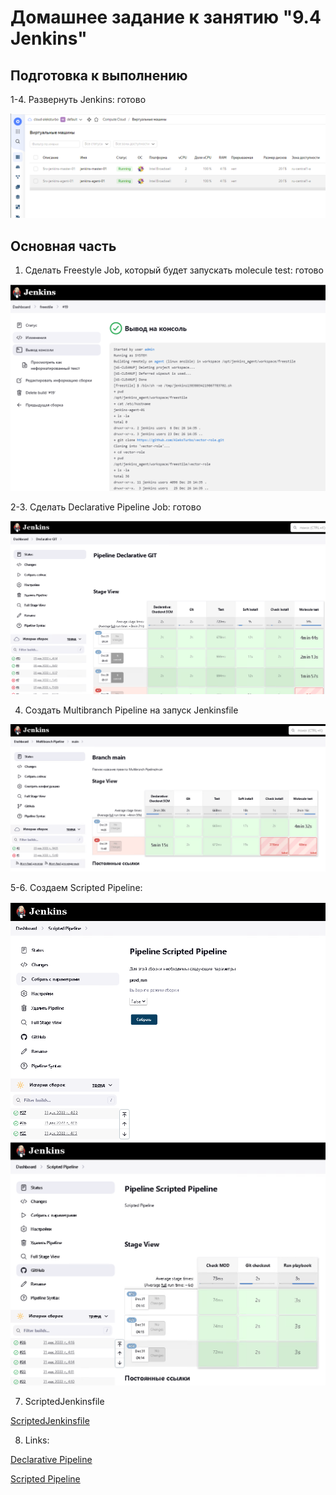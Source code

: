 # Домашнее задание к занятию "9.4 Jenkins"

## Подготовка к выполнению

1-4. Развернуть Jenkins: готово

<img src="img/HW 9.4 YC Jenkins 2 wm.png"/>

## Основная часть

1. Сделать Freestyle Job, который будет запускать molecule test: готово

<img src="img/HW 9.4 Jenkins Freestile 2.png"/>

2-3. Сделать Declarative Pipeline Job: готово

<img src="img/HW 9.4 Jenkins Declarative.png"/>

4. Создать Multibranch Pipeline на запуск Jenkinsfile

<img src="img/HW 9.4 Jenkins Multibranch.png"/>

5-6. Создаем Scripted Pipeline:

<img src="img/HW 9.4 Jenkins ScriptPipeEnv2.png"/>

<img src="img/HW 9.4 Jenkins ScriptPipeEnv1.png"/>

7. ScriptedJenkinsfile

[ScriptedJenkinsfile](jenkins/ScriptedJenkinsfile)

8. Links:

[Declarative Pipeline](https://github.com/AleksTurbo/vector-role/blob/main/Jenkinsfile)

[Scripted Pipeline](https://github.com/AleksTurbo/example-playbook/blob/main/Jenkinsfile)
